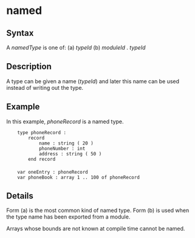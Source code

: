 
# named

## Syntax
A _namedType_ is one of:   (a) _typeId_   (b) _moduleId_ . _typeId_

## Description
A type can be given a name (_typeId_) and later this name can be used instead of writing out the type.


## Example
In this example, _phoneRecord_ is a named type.

        type phoneRecord :
            record
                name : string ( 20 )
                phoneNumber : int
                address : string ( 50 )
            end record
        
        var oneEntry : phoneRecord
        var phoneBook : array 1 .. 100 of phoneRecord
## Details
Form (a) is the most common kind of named type. Form (b) is used when the type name has been exported from a module.

Arrays whose bounds are not known at compile time cannot be named.

